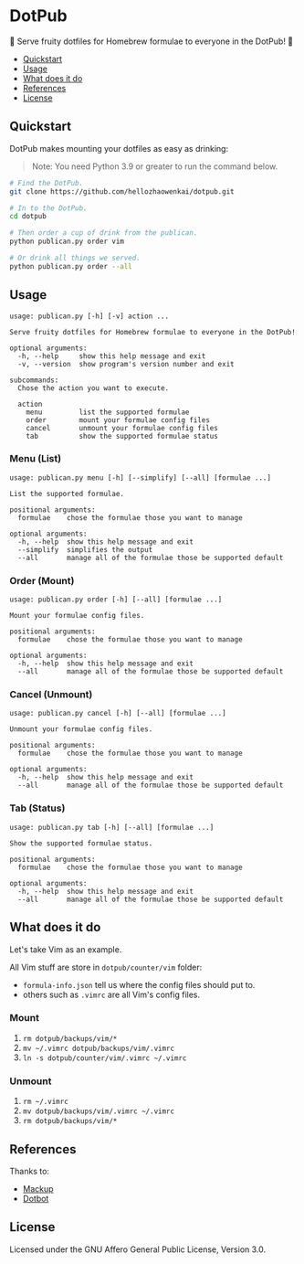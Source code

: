 # DotPub

🍻 Serve fruity dotfiles for Homebrew formulae to everyone in the DotPub! 🤩

- [Quickstart](#quickstart)
- [Usage](#usage)
- [What does it do](#what-does-it-do)
- [References](#references)
- [License](#license)

## Quickstart

DotPub makes mounting your dotfiles as easy as drinking:

> Note: You need Python 3.9 or greater to run the command below.

```bash
# Find the DotPub.
git clone https://github.com/hellozhaowenkai/dotpub.git

# In to the DotPub.
cd dotpub

# Then order a cup of drink from the publican.
python publican.py order vim

# Or drink all things we served.
python publican.py order --all
```

## Usage

```man
usage: publican.py [-h] [-v] action ...

Serve fruity dotfiles for Homebrew formulae to everyone in the DotPub!

optional arguments:
  -h, --help     show this help message and exit
  -v, --version  show program's version number and exit

subcommands:
  Chose the action you want to execute.

  action
    menu         list the supported formulae
    order        mount your formulae config files
    cancel       unmount your formulae config files
    tab          show the supported formulae status
```

### Menu (List)

```man
usage: publican.py menu [-h] [--simplify] [--all] [formulae ...]

List the supported formulae.

positional arguments:
  formulae    chose the formulae those you want to manage

optional arguments:
  -h, --help  show this help message and exit
  --simplify  simplifies the output
  --all       manage all of the formulae those be supported default
```

### Order (Mount)

```man
usage: publican.py order [-h] [--all] [formulae ...]

Mount your formulae config files.

positional arguments:
  formulae    chose the formulae those you want to manage

optional arguments:
  -h, --help  show this help message and exit
  --all       manage all of the formulae those be supported default
```

### Cancel (Unmount)

```man
usage: publican.py cancel [-h] [--all] [formulae ...]

Unmount your formulae config files.

positional arguments:
  formulae    chose the formulae those you want to manage

optional arguments:
  -h, --help  show this help message and exit
  --all       manage all of the formulae those be supported default
```

### Tab (Status)

```man
usage: publican.py tab [-h] [--all] [formulae ...]

Show the supported formulae status.

positional arguments:
  formulae    chose the formulae those you want to manage

optional arguments:
  -h, --help  show this help message and exit
  --all       manage all of the formulae those be supported default
```

## What does it do

Let's take Vim as an example.

All Vim stuff are store in `dotpub/counter/vim` folder:

- `formula-info.json` tell us where the config files should put to.
- others such as `.vimrc` are all Vim's config files.

### Mount

1. `rm dotpub/backups/vim/*`
2. `mv ~/.vimrc dotpub/backups/vim/.vimrc`
3. `ln -s dotpub/counter/vim/.vimrc ~/.vimrc`

### Unmount

1. `rm ~/.vimrc`
2. `mv dotpub/backups/vim/.vimrc ~/.vimrc`
3. `rm dotpub/backups/vim/*`

## References

Thanks to:

- [Mackup](https://github.com/lra/mackup/)
- [Dotbot](https://github.com/anishathalye/dotbot/)

## License

Licensed under the GNU Affero General Public License, Version 3.0.
